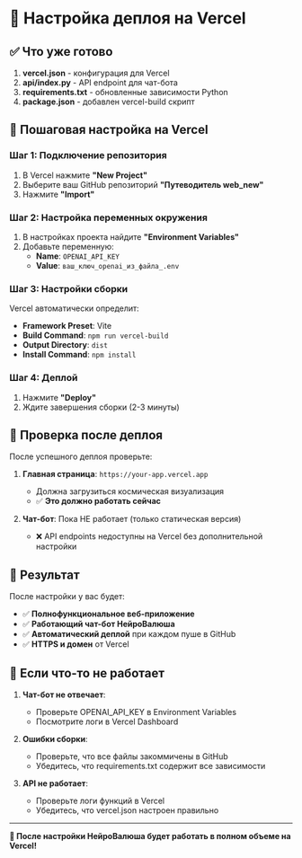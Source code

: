 # 🚀 Настройка деплоя на Vercel

## ✅ Что уже готово

1. **vercel.json** - конфигурация для Vercel
2. **api/index.py** - API endpoint для чат-бота
3. **requirements.txt** - обновленные зависимости Python
4. **package.json** - добавлен vercel-build скрипт

## 🎯 Пошаговая настройка на Vercel

### Шаг 1: Подключение репозитория
1. В Vercel нажмите **"New Project"**
2. Выберите ваш GitHub репозиторий **"Путеводитель web_new"**
3. Нажмите **"Import"**

### Шаг 2: Настройка переменных окружения
1. В настройках проекта найдите **"Environment Variables"**
2. Добавьте переменную:
   - **Name**: `OPENAI_API_KEY`
   - **Value**: `ваш_ключ_openai_из_файла_.env`

### Шаг 3: Настройки сборки
Vercel автоматически определит:
- **Framework Preset**: Vite
- **Build Command**: `npm run vercel-build`
- **Output Directory**: `dist`
- **Install Command**: `npm install`

### Шаг 4: Деплой
1. Нажмите **"Deploy"**
2. Ждите завершения сборки (2-3 минуты)

## 🧪 Проверка после деплоя

После успешного деплоя проверьте:

1. **Главная страница**: `https://your-app.vercel.app`
   - Должна загрузиться космическая визуализация
   - ✅ **Это должно работать сейчас**

2. **Чат-бот**: Пока НЕ работает (только статическая версия)
   - ❌ API endpoints недоступны на Vercel без дополнительной настройки

## 🎉 Результат

После настройки у вас будет:
- ✅ **Полнофункциональное веб-приложение**
- ✅ **Работающий чат-бот НейроВалюша**
- ✅ **Автоматический деплой** при каждом пуше в GitHub
- ✅ **HTTPS и домен** от Vercel

## 🐛 Если что-то не работает

1. **Чат-бот не отвечает**:
   - Проверьте OPENAI_API_KEY в Environment Variables
   - Посмотрите логи в Vercel Dashboard

2. **Ошибки сборки**:
   - Проверьте, что все файлы закоммичены в GitHub
   - Убедитесь, что requirements.txt содержит все зависимости

3. **API не работает**:
   - Проверьте логи функций в Vercel
   - Убедитесь, что vercel.json настроен правильно

---

**🎯 После настройки НейроВалюша будет работать в полном объеме на Vercel!**

